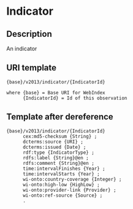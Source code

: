 # Indicator

## Description

An indicator

## URI template

```
{base}/v2013/indicator/{IndicatorId}

where {base} = Base URI for WebIndex
      {IndicatorId} = Id of this observation
```

## Template after dereference

```template
{base}/v2013/indicator/{IndicatorId}
      cex:md5-checksum {String} ;
      dcterms:source {URI} ;
      dcterms:issued {Date} ;
      rdf:type {IndicatorType} ;
      rdfs:label {String}@en ;      
      rdfs:comment {String}@en ;
      time:intervalFinishes {Year} ;
      time:intervalStarts {Year} ;
      wi-onto:country-coverage {Integer} ;
	  wi-onto:high-low {HighLow} ;
      wi-onto:provider-link {Provider} ;
      wi-onto:ref-source {Source} ;
	  .
```
